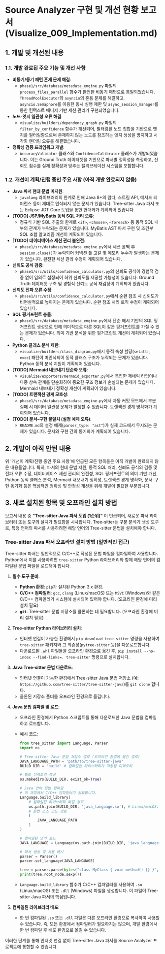 # Source Analyzer 구현 및 개선 현황 보고서 (Visualize_009_Implementation.md)

## 1. 개발 및 개선된 내용

### 1.1. 개발 완료된 주요 기능 및 개선 사항

* **비동기/동기 패턴 혼재 문제 해결**:
  * `phase1/src/database/metadata_engine.py` 파일의 `process_files_parallel` 함수가 완전한 비동기 패턴으로 통일되었습니다. `ThreadPoolExecutor`와 `asyncio`의 혼용 문제를 해결하고, `asyncio.Semaphore`를 이용한 동시 실행 제한 및 `async_session_manager`를 통한 컨텍스트 매니저 기반 세션 관리가 구현되었습니다.
* **노드-엣지 일관성 오류 해결**:
  * `visualize/builders/dependency_graph.py` 파일의 `filter_by_confidence` 함수가 개선되어, 필터링된 노드 집합을 기반으로 엣지를 필터링함으로써 존재하지 않는 노드를 참조하는 엣지 생성을 방지하고 시각화 렌더링 오류를 해결했습니다.
* **정확성 검증 프레임워크 개발**:
  * `AccuracyValidator` 클래스와 `ConfidenceCalibrator` 클래스가 개발되었습니다. 이는 Ground Truth 데이터셋을 기반으로 파서별 정확성을 측정하고, 신뢰도 점수를 실제 정확성과 맞추는 캘리브레이션 시스템을 포함합니다.

### 1.2. 개선이 계획/진행 중인 주요 사항 (아직 개발 완료되지 않음)

* **Java 파서 현대 문법 미지원**:
  * `javalang` 라이브러리의 한계로 인해 Java 8+의 람다, 스트림 API, 메서드 레퍼런스 등이 제대로 인식되지 않는 문제가 있습니다. Tree-sitter Java 파서 또는 Eclipse JDT Core 도입을 통한 현대화가 계획되어 있습니다.
* **[TODO] JSP/MyBatis 동적 SQL 처리 오류**:
  * 정규식 기반 SQL 추출의 한계로 `<if>`, `<choose>`, `<foreach>` 등 동적 SQL 내부의 관계가 누락되는 문제가 있습니다. MyBatis AST 파서 구현 및 조건부 SQL 조합 알고리즘 개선이 계획되어 있습니다.
* **[TODO] 데이터베이스 세션 관리 불완전**:
  * `phase1/src/database/metadata_engine.py`에서 세션 롤백 후 `session.close()`가 누락되어 커넥션 풀 고갈 및 메모리 누수가 발생하는 문제가 있습니다. 완전한 세션 관리 수정이 계획되어 있습니다.
* **신뢰도 공식 검증**:
  * `phase1/src/utils/confidence_calculator.py`의 신뢰도 공식이 경험적 검증 없이 임의로 설정되어 허위 신뢰도를 제공할 가능성이 있습니다. Ground Truth 데이터셋 구축 및 경험적 신뢰도 공식 재검정이 계획되어 있습니다.
* **신뢰도 전파 오류 수정**:
  * `phase1/src/utils/confidence_calculator.py`에서 순환 참조 시 신뢰도가 비현실적으로 높아지는 문제가 있습니다. 순환 참조 처리 로직 수정이 계획되어 있습니다.
* **SQL 핑거프린트 충돌**:
  * `phase1/src/database/metadata_engine.py`에서 단순 해시 기반의 SQL 핑거프린트 생성으로 인해 의미적으로 다른 SQL이 같은 핑거프린트를 가질 수 있는 문제가 있습니다. 의미 기반 분석을 위한 핑거프린트 개선이 계획되어 있습니다.
* **Python 클래스 분석 제한**:
  * `visualize/builders/class_diagram.py`에서 동적 속성 할당(`setattr`, `exec`) 패턴이 미인식되어 동적 클래스 구조가 누락되는 문제가 있습니다. Python 동적 분석 지원이 계획되어 있습니다.
* **[TODO] Mermaid 내보내기 단순화 오류**:
  * `visualize/exporters/mermaid_exporter.py`에서 복잡한 제네릭 타입이나 다중 상속 관계를 단순화하여 중요한 구조 정보가 손실되는 문제가 있습니다. Mermaid 내보내기 정확성 개선이 계획되어 있습니다.
* **[TODO] 트랜잭션 경계 모호성**:
  * `phase1/src/database/metadata_engine.py`에서 자동 커밋 모드에서 부분 실패 시 데이터 일관성 문제가 발생할 수 있습니다. 트랜잭션 경계 명확화가 계획되어 있습니다.
* **[TODO] 문서-구현 불일치 (설정 예제 오류)**:
  * `README.md`의 설정 예제(`parser_type: "ast"`)가 실제 코드에서 무시되는 문제가 있습니다. 문서와 구현 간의 동기화가 계획되어 있습니다.

## 2. 개발이 아직 안된 내용

위 '개선이 계획/진행 중인 주요 사항'에 언급된 모든 항목들은 아직 개발이 완료되지 않은 내용들입니다. 특히, 파서의 현대 문법 지원, 동적 SQL 처리, 신뢰도 공식의 검증 및 전파 오류 수정, 데이터베이스 세션 관리의 완전성, SQL 핑거프린트의 의미 기반 개선, Python 동적 클래스 분석, Mermaid 내보내기 정확성, 트랜잭션 경계 명확화, 문서-구현 동기화 등은 핵심적인 정확성 및 안정성 개선을 위해 개발이 필요한 부분입니다.

## 3. 새로 설치된 항목 및 오프라인 설치 방법

보고서 내용 중 **"Tree-sitter Java 파서 도입 (1순위)"** 이 언급되어, 새로운 파서 라이브러리 또는 도구의 설치가 필요함을 시사합니다. Tree-sitter는 구문 분석기 생성 도구로, 특정 언어의 파서를 사용하려면 해당 언어의 Tree-sitter 문법을 설치해야 합니다.

### Tree-sitter Java 파서 오프라인 설치 방법 (일반적인 접근)

Tree-sitter 파서는 일반적으로 C/C++로 작성된 문법 파일을 컴파일하여 사용합니다. Python에서 이를 사용하려면 `tree-sitter` Python 라이브러리와 함께 해당 언어의 컴파일된 문법 파일을 로드해야 합니다.

1. **필수 도구 준비**:
   
   * **Python 환경**: `pip`가 설치된 Python 3.x 환경.
   * **C/C++ 컴파일러**: `gcc`, `clang` (Linux/macOS) 또는 `MSVC` (Windows)와 같은 C/C++ 컴파일러가 시스템에 설치되어 있어야 합니다. (오프라인 환경에 미리 설치 필요)
   * **`git`**: Tree-sitter 문법 저장소를 클론하는 데 필요합니다. (오프라인 환경에 미리 설치 필요)

2. **Tree-sitter Python 라이브러리 설치**:
   
   * 인터넷 연결이 가능한 환경에서 `pip download tree-sitter` 명령을 사용하여 `tree-sitter` 패키지와 그 의존성(`pytree-sitter` 등)을 다운로드합니다.
   * 다운로드된 `.whl` 파일들을 오프라인 환경으로 옮긴 후, `pip install --no-index --find-links=. tree-sitter` 명령으로 설치합니다.

3. **Java Tree-sitter 문법 다운로드**:
   
   * 인터넷 연결이 가능한 환경에서 Tree-sitter Java 문법 저장소 (예: `https://github.com/tree-sitter/tree-sitter-java`)를 `git clone` 합니다.
   * 클론된 저장소 폴더를 오프라인 환경으로 옮깁니다.

4. **Java 문법 컴파일 및 로드**:
   
   * 오프라인 환경에서 Python 스크립트를 통해 다운로드한 Java 문법을 컴파일하고 로드합니다.
   
   * 예시 코드:
     
     ```python
     from tree_sitter import Language, Parser
     import os
     
     # Tree-sitter Java 문법 저장소 경로 (오프라인 환경에 옮긴 경로)
     JAVA_LANGUAGE_PATH = 'path/to/tree-sitter-java'
     BUILD_DIR = 'build' # 컴파일된 라이브러리가 저장될 디렉토리
     
     # 빌드 디렉토리 생성
     os.makedirs(BUILD_DIR, exist_ok=True)
     
     # Java 언어 문법 컴파일
     # 이 과정에서 C/C++ 컴파일러가 필요합니다.
     Language.build_library(
         # 컴파일된 라이브러리 파일 경로
         os.path.join(BUILD_DIR, 'java_language.so'), # Linux/macOS: .so, Windows: .dll
         # 문법 소스 코드 경로
         [
             JAVA_LANGUAGE_PATH
         ]
     )
     
     # 컴파일된 언어 로드
     JAVA_LANGUAGE = Language(os.path.join(BUILD_DIR, 'java_language.so'), 'java')
     
     # 파서 생성 및 사용 예시
     parser = Parser()
     parser.set_language(JAVA_LANGUAGE)
     
     tree = parser.parse(bytes("class MyClass { void method() {} }", "utf8"))
     print(tree.root_node.sexp())
     ```
   
   * `Language.build_library` 함수가 C/C++ 컴파일러를 사용하여 `.so` (Linux/macOS) 또는 `.dll` (Windows) 파일을 생성합니다. 이 파일이 Tree-sitter Java 파서의 핵심입니다.

5. **컴파일된 라이브러리 배포**:
   
   * 한 번 컴파일된 `.so` 또는 `.dll` 파일은 다른 오프라인 환경으로 복사하여 사용할 수 있습니다. 즉, 모든 환경에서 컴파일러가 필요하지는 않으며, 개발 환경에서 한 번 컴파일 후 배포 환경으로 옮길 수 있습니다.

이러한 단계를 통해 인터넷 연결 없이 Tree-sitter Java 파서를 Source Analyzer 프로젝트에 통합할 수 있습니다.
